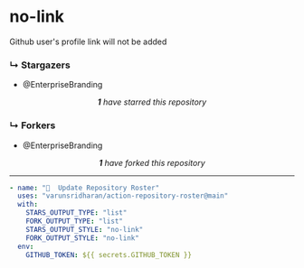 # no-link
Github user's profile link will not be added

### ↳ Stargazers

<!-- REPOSITORY_STARS:START -->
<ul><li>@EnterpriseBranding <br/> </li></ul><p align="center"><i><b>1</b> have starred this repository</i></p>
<!-- REPOSITORY_STARS:END -->

### ↳ Forkers

<!-- REPOSITORY_FORKS:START -->
<ul><li>@EnterpriseBranding <br/> </li></ul><p align="center"><i><b>1</b> have forked this repository</i></p>
<!-- REPOSITORY_FORKS:END -->

---

```yml
- name: "🐔  Update Repository Roster"
  uses: "varunsridharan/action-repository-roster@main"
  with:
    STARS_OUTPUT_TYPE: "list"
    FORK_OUTPUT_TYPE: "list"
    STARS_OUTPUT_STYLE: "no-link"
    FORK_OUTPUT_STYLE: "no-link"
  env:
    GITHUB_TOKEN: ${{ secrets.GITHUB_TOKEN }}
```